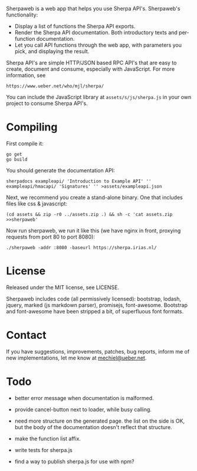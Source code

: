Sherpaweb is a web app that helps you use Sherpa API's. Sherpaweb's functionality:

- Display a list of functions the Sherpa API exports.
- Render the Sherpa API documentation. Both introductory texts
  and per-function documentation.
- Let you call API functions through the web app, with parameters
  you pick, and displaying the result.

Sherpa API's are simple HTTP/JSON based RPC API's that are easy to
create, document and consume, especially with JavaScript.  For more
information, see

	https://www.ueber.net/who/mjl/sherpa/

You can include the JavaScript library at `assets/s/js/sherpa.js`
in your own project to consume Sherpa API's.


# Compiling

First compile it:

	go get
	go build

You should generate the documentation API:

	sherpadocs exampleapi/ 'Introduction to Example API' '' exampleapi/hmacapi/ 'Signatures' '' >assets/exampleapi.json

Next, we recommend you create a stand-alone binary. One that includes files like css & javascript:

	(cd assets && zip -r0 ../assets.zip .) && sh -c 'cat assets.zip >>sherpaweb'

Now run sherpaweb, we run it like this (we have nginx in front, proxying requests from port 80 to port 8080):

	./sherpaweb -addr :8080 -baseurl https://sherpa.irias.nl/


# License

Released under the MIT license, see LICENSE.

Sherpaweb includes code (all permissively licensed): bootstrap, lodash, jquery, marked (js markdown parser), promisejs, font-awesome.
Bootstrap and font-awesome have been stripped a bit, of superfluous font formats.

# Contact

If you have suggestions, improvements, patches, bug reports, inform me of new implementations, let me know at mechiel@ueber.net.


# Todo

- better error message when documentation is malformed.

- provide cancel-button next to loader, while busy calling.
- need more structure on the generated page. the list on the side is OK, but the body of the documentation doesn't reflect that structure.
- make the function list affix.
- write tests for sherpa.js
- find a way to publish sherpa.js for use with npm?
